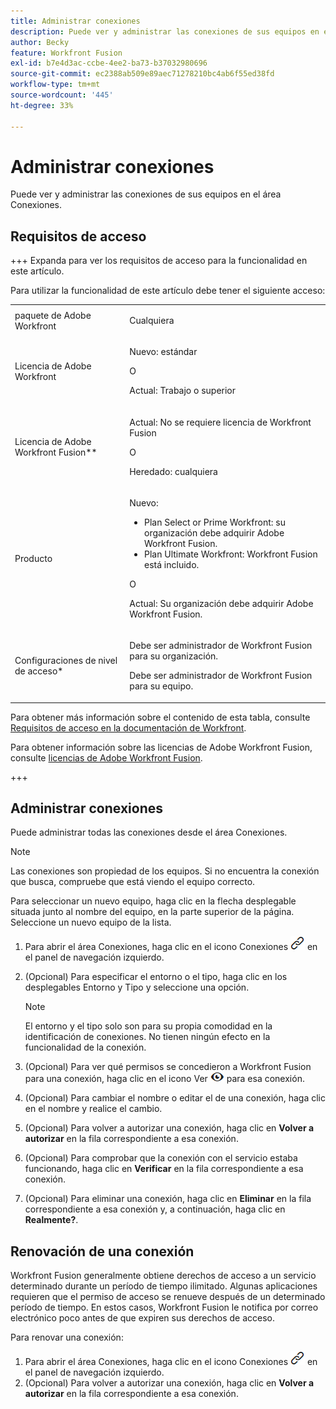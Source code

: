 ```yaml
---
title: Administrar conexiones
description: Puede ver y administrar las conexiones de sus equipos en el área Conexiones.
author: Becky
feature: Workfront Fusion
exl-id: b7e4d3ac-ccbe-4ee2-ba73-b37032980696
source-git-commit: ec2388ab509e89aec71278210bc4ab6f55ed38fd
workflow-type: tm+mt
source-wordcount: '445'
ht-degree: 33%

---
```


# Administrar conexiones

Puede ver y administrar las conexiones de sus equipos en el área Conexiones.

## Requisitos de acceso

+++ Expanda para ver los requisitos de acceso para la funcionalidad en este artículo.

Para utilizar la funcionalidad de este artículo debe tener el siguiente acceso:

<table style="table-layout:auto">
 <col> 
 <col> 
 <tbody> 
  <tr> 
   <td role="rowheader">paquete de Adobe Workfront 
   <td> <p>Cualquiera</p> </td> 
  </tr> 
  <tr data-mc-conditions=""> 
   <td role="rowheader">Licencia de Adobe Workfront</td> 
   <td> <p>Nuevo: estándar</p><p>O</p><p>Actual: Trabajo o superior</p> </td> 
  </tr> 
  <tr> 
   <td role="rowheader">Licencia de Adobe Workfront Fusion**</td> 
   <td>
   <p>Actual: No se requiere licencia de Workfront Fusion</p>
   <p>O</p>
   <p>Heredado: cualquiera </p>
   </td> 
  </tr> 
  <tr> 
   <td role="rowheader">Producto</td> 
   <td>
   <p>Nuevo:</p> <ul><li>Plan Select or Prime Workfront: su organización debe adquirir Adobe Workfront Fusion.</li><li>Plan Ultimate Workfront: Workfront Fusion está incluido.</li></ul>
   <p>O</p>
   <p>Actual: Su organización debe adquirir Adobe Workfront Fusion.</p>
   </td> 
  </tr>
  <tr data-mc-conditions=""> 
   <td role="rowheader">Configuraciones de nivel de acceso*</td> 
   <td> 
     <p>Debe ser administrador de Workfront Fusion para su organización.</p>
     <p>Debe ser administrador de Workfront Fusion para su equipo.</p>
   </td> 
  </tr> 
   </td> 
  </tr> 
 </tbody> 
</table>

Para obtener más información sobre el contenido de esta tabla, consulte [Requisitos de acceso en la documentación de Workfront](/help/workfront-fusion/references/licenses-and-roles/access-level-requirements-in-documentation.md).

Para obtener información sobre las licencias de Adobe Workfront Fusion, consulte [licencias de Adobe Workfront Fusion](/help/workfront-fusion/set-up-and-manage-workfront-fusion/licensing-operations-overview/license-automation-vs-integration.md).

+++

## Administrar conexiones

Puede administrar todas las conexiones desde el área Conexiones.

>[!NOTE]
>
>Las conexiones son propiedad de los equipos. Si no encuentra la conexión que busca, compruebe que está viendo el equipo correcto.
>
>Para seleccionar un nuevo equipo, haga clic en la flecha desplegable situada junto al nombre del equipo, en la parte superior de la página. Seleccione un nuevo equipo de la lista.

1. Para abrir el área Conexiones, haga clic en el icono Conexiones ![Conexiones](assets/connections-icon.png) en el panel de navegación izquierdo.
1. (Opcional) Para especificar el entorno o el tipo, haga clic en los desplegables Entorno y Tipo y seleccione una opción.

   >[!NOTE]
   >
   >El entorno y el tipo solo son para su propia comodidad en la identificación de conexiones. No tienen ningún efecto en la funcionalidad de la conexión.

1. (Opcional) Para ver qué permisos se concedieron a Workfront Fusion para una conexión, haga clic en el icono Ver ![Ver permisos de conexión](assets/view-connection-permissions.png) para esa conexión.
1. (Opcional) Para cambiar el nombre o editar el de una conexión, haga clic en el nombre y realice el cambio.
1. (Opcional) Para volver a autorizar una conexión, haga clic en **Volver a autorizar** en la fila correspondiente a esa conexión.
1. (Opcional) Para comprobar que la conexión con el servicio estaba funcionando, haga clic en **Verificar** en la fila correspondiente a esa conexión.
1. (Opcional) Para eliminar una conexión, haga clic en **Eliminar** en la fila correspondiente a esa conexión y, a continuación, haga clic en **Realmente?**.

## Renovación de una conexión

Workfront Fusion generalmente obtiene derechos de acceso a un servicio determinado durante un período de tiempo ilimitado. Algunas aplicaciones requieren que el permiso de acceso se renueve después de un determinado período de tiempo. En estos casos, Workfront Fusion le notifica por correo electrónico poco antes de que expiren sus derechos de acceso.

Para renovar una conexión:

1. Para abrir el área Conexiones, haga clic en el icono Conexiones ![Conexiones](assets/connections-icon.png) en el panel de navegación izquierdo.
1. (Opcional) Para volver a autorizar una conexión, haga clic en **Volver a autorizar** en la fila correspondiente a esa conexión.

